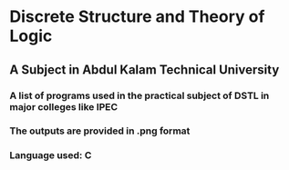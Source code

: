# Discrete Structure and Theory of Logic
## A Subject in Abdul Kalam Technical University
### A list of programs used in the practical subject of DSTL in major colleges like IPEC
### The outputs are provided in .png format
### Language used: C